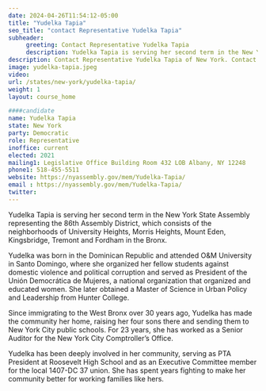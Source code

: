 ```yaml
---
date: 2024-04-26T11:54:12-05:00
title: "Yudelka Tapia"
seo_title: "contact Representative Yudelka Tapia"
subheader:
     greeting: Contact Representative Yudelka Tapia
     description: Yudelka Tapia is serving her second term in the New York State Assembly representing the 86th Assembly District, which consists of the neighborhoods of University Heights, Morris Heights, Mount Eden, Kingsbridge, Tremont and Fordham in the Bronx.
description: Contact Representative Yudelka Tapia of New York. Contact information for Yudelka Tapia includes email address, phone number, and mailing address.
image: yudelka-tapia.jpeg
video:
url: /states/new-york/yudelka-tapia/
weight: 1
layout: course_home

####candidate
name: Yudelka Tapia
state: New York
party: Democratic
role: Representative
inoffice: current
elected: 2021
mailing1: Legislative Office Building Room 432 LOB Albany, NY 12248
phone1: 518-455-5511
website: https://nyassembly.gov/mem/Yudelka-Tapia/
email : https://nyassembly.gov/mem/Yudelka-Tapia/
twitter:
---
```


Yudelka Tapia is serving her second term in the New York State Assembly representing the 86th Assembly District, which consists of the neighborhoods of University Heights, Morris Heights, Mount Eden, Kingsbridge, Tremont and Fordham in the Bronx.

Yudelka was born in the Dominican Republic and attended O&M University in Santo Domingo, where she organized her fellow students against domestic violence and political corruption and served as President of the Unión Democrática de Mujeres, a national organization that organized and educated women. She later obtained a Master of Science in Urban Policy and Leadership from Hunter College.

Since immigrating to the West Bronx over 30 years ago, Yudelka has made the community her home, raising her four sons there and sending them to New York City public schools. For 23 years, she has worked as a Senior Auditor for the New York City Comptroller’s Office.

Yudelka has been deeply involved in her community, serving as PTA President at Roosevelt High School and as an Executive Committee member for the local 1407-DC 37 union. She has spent years fighting to make her community better for working families like hers.
